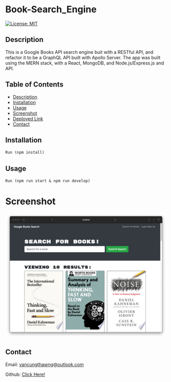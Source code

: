 # Book-Search_Engine

[![License: MIT](https://img.shields.io/badge/License-MIT-yellow.svg)](https://opensource.org/licenses/MIT)

## Description

This is a Google Books API search engine buit with a RESTful API, and refactor it to be a GraphQL API built with Apollo Server. The app was built using the MERN stack, with a React, MongoDB, and Node.js/Express.js and API.

## Table of Contents

- [Description](#description)
- [Installation](#installation)
- [Usage](#usage)
- [Screenshot](#screenshot)
- [Deployed Link](#deployed-link)
- [Contact](#contact)

## Installation

```md
Run (npm install)
```

## Usage

```md
Run (npm run start & npm run develop)
```

# Screenshot

![](assets/google-book-sch.png)

## Contact

Email: vancungthawng@outlook.com

Github: [Click Here!](https://github.com/vanjungthawng)
